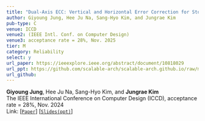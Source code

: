 ```yaml
---
title: "Dual-Axis ECC: Vertical and Horizontal Error Correction for Storage and Link Errors"
author: Giyoung Jung, Hee Ju Na, Sang-Hyo Kim, and Jungrae Kim
pub-type: C
venue: ICCD
venue2: (IEEE Intl. Conf. on Computer Design)
venue3: acceptance rate = 28%, Nov. 2025
tier: M
category: Reliability
select: y
url_paper: https://ieeexplore.ieee.org/abstract/document/10818029
url_ppt: https://github.com/scalable-arch/scalable-arch.github.io/raw/main/assets/materials/2024-ICCD-DualAxis(slides).pptx
url_github:
---
```


**Giyoung Jung**, Hee Ju Na, Sang-Hyo Kim, and **Jungrae Kim** <br>
The IEEE International Conference on Computer Design (ICCD), acceptance rate = 28%, Nov. 2024 <br>
Link: [[```Paper```](https://ieeexplore.ieee.org/abstract/document/10818029)]
    [[```Slides(ppt)```](https://github.com/scalable-arch/scalable-arch.github.io/raw/main/assets/materials/2024-ICCD-DualAxis(slides).pptx)]
